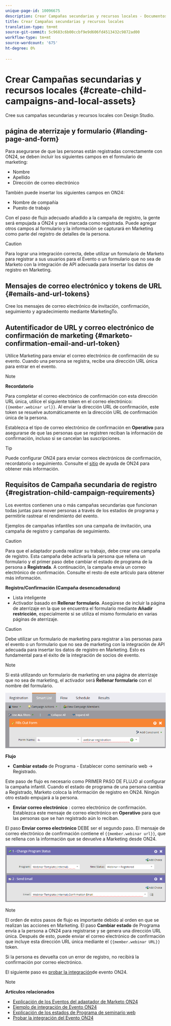 ```yaml
---
unique-page-id: 10096675
description: Crear Campañas secundarias y recursos locales - Documentos de marketing - Documentación del producto
title: Crear Campañas secundarias y recursos locales
translation-type: tm+mt
source-git-commit: 5c9683c6b00ccbf9e9d606fd4513432c9872ad00
workflow-type: tm+mt
source-wordcount: '675'
ht-degree: 0%

---
```



# Crear Campañas secundarias y recursos locales {#create-child-campaigns-and-local-assets}

Cree sus campañas secundarias y recursos locales con Design Studio.

## página de aterrizaje y formulario {#landing-page-and-form}

Para asegurarse de que las personas están registradas correctamente con ON24, se deben incluir los siguientes campos en el formulario de marketing:

* Nombre
* Apellido
* Dirección de correo electrónico

También puede insertar los siguientes campos en ON24:

* Nombre de compañía
* Puesto de trabajo

Con el paso de flujo adecuado añadido a la campaña de registro, la gente será empujada a ON24 y será marcada como registrada. Puede agregar otros campos al formulario y la información se capturará en Marketing como parte del registro de detalles de la persona.

>[!CAUTION]
>
>Para lograr una integración correcta, debe utilizar un formulario de Marketo para registrar a sus usuarios para el Evento o un formulario que no sea de Marketo con la integración de API adecuada para insertar los datos de registro en Marketing.

## Mensajes de correo electrónico y tokens de URL {#emails-and-url-tokens}

Cree los mensajes de correo electrónico de invitación, confirmación, seguimiento y agradecimiento mediante MarketingTo.

## Autentificador de URL y correo electrónico de confirmación de marketing {#marketo-confirmation-email-and-url-token}

Utilice Marketing para enviar el correo electrónico de confirmación de su evento. Cuando una persona se registra, recibe una dirección URL única para entrar en el evento.

>[!NOTE]
>
>**Recordatorio**
>
>Para completar el correo electrónico de confirmación con esta dirección URL única, utilice el siguiente token en el correo electrónico: `{{member.webinar url}}`. Al enviar la dirección URL de confirmación, este token se resuelve automáticamente en la dirección URL de confirmación única de la persona.
>
>Establezca el tipo de correo electrónico de confirmación en **Operativo** para asegurarse de que las personas que se registren reciban la información de confirmación, incluso si se cancelan las suscripciones.

>[!TIP]
>
>Puede configurar ON24 para enviar correos electrónicos de confirmación, recordatorio o seguimiento. Consulte el [sitio](http://webcastelitehelp.on24.com) de ayuda de ON24 para obtener más información.

## Requisitos de Campaña secundaria de registro {#registration-child-campaign-requirements}

Los eventos contienen una o más campañas secundarias que funcionan todas juntas para mover personas a través de los estados de programa y permitirle rastrear el rendimiento del evento.

Ejemplos de campañas infantiles son una campaña de invitación, una campaña de registro y campañas de seguimiento.

>[!CAUTION]
>
>Para que el adaptador pueda realizar su trabajo, debe crear una campaña de registro. Esta campaña debe activarla la persona que rellena un formulario y el primer paso debe cambiar el estado de programa de la persona a **Registrada**. A continuación, la campaña envía un correo electrónico de confirmación. Consulte el resto de este artículo para obtener más información.

**Registro/Confirmación (Campaña desencadenadora)**

* Lista inteligente
* Activador basado en **Rellenar formulario**. Asegúrese de incluir la página de aterrizaje en la que se encuentra el formulario mediante **Añadir restricción**, especialmente si se utiliza el mismo formulario en varias páginas de aterrizaje.

>[!CAUTION]
>
>Debe utilizar un formulario de marketing para registrar a las personas para el evento o un formulario que no sea de marketing con la integración de API adecuada para insertar los datos de registro en Marketing. Esto es fundamental para el éxito de la integración de socios de evento.

>[!NOTE]
>
>Si está utilizando un formulario de marketing en una página de aterrizaje que no sea de marketing, el activador será **Rellenar formulario** con el nombre del formulario.

![](assets/image2015-12-22-15-3a20-3a51.png)

**Flujo**

* **Cambiar estado** de Programa - Establecer como seminario web -> Registrado.

Este paso de flujo es necesario como PRIMER PASO DE FLUJO al configurar la campaña infantil. Cuando el estado de programa de una persona cambia a Registrado, Marketo coloca la información de registro en ON24. Ningún otro estado empujará a la persona.

* **Enviar correo electrónico** : correo electrónico de confirmación. Establezca este mensaje de correo electrónico en **Operativo** para que las personas que se han registrado aún lo reciban.

El paso **Enviar correo electrónico** DEBE ser el segundo paso. El mensaje de correo electrónico de confirmación contiene el `{{member.webinar url}}`, que se rellena con la información que se devuelve a Marketing desde ON24.

![](assets/image2015-12-22-15-3a29-3a50.png)

>[!NOTE]
>
>El orden de estos pasos de flujo es importante debido al orden en que se realizan las acciones en Marketing. El paso **Cambiar estado** de Programa envía a la persona a ON24 para registrarse y se genera una dirección URL única. Después de esto, puede enviar el correo electrónico de confirmación que incluye esta dirección URL única mediante el `{{member.webinar URL}}` token.
>
>Si la persona es devuelta con un error de registro, no recibirá la confirmación por correo electrónico.

El siguiente paso es [probar la integración](test-your-on24-event-integration.md)de evento ON24.

>[!NOTE]
>
>**Artículos relacionados**
>
>* [Explicación de los Eventos del adaptador de Marketo ON24](understanding-marketo-on24-adapter-events.md)
>* [Ejemplo de integración de Evento ON24](example-on24-event-integration.md)
>* [Explicación de los estados de Programa de seminario web](understanding-webinar-program-statuses.md)
>* [Probar la integración del Evento ON24](test-your-on24-event-integration.md)

>



